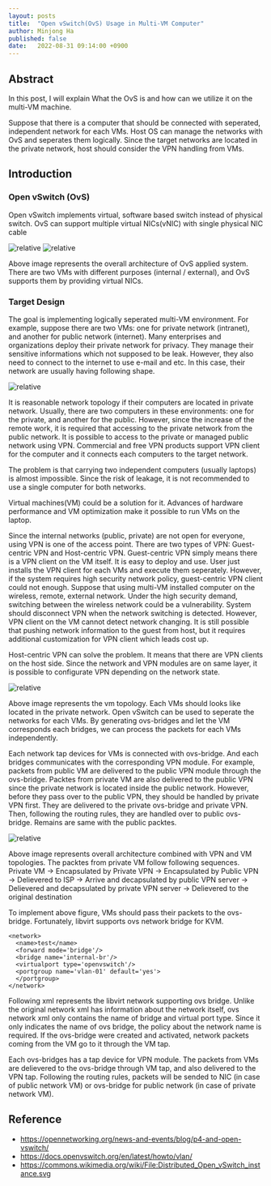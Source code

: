 ```yaml
---
layout: posts
title:  "Open vSwitch(OvS) Usage in Multi-VM Computer"
author: Minjong Ha
published: false
date:   2022-08-31 09:14:00 +0900
---
```



## Abstract

In this post, I will explain What the OvS is and how can we utilize it on the multi-VM machine.

Suppose that there is a computer that should be connected with seperated, independent network for each VMs.
Host OS can manage the networks with OvS and seperates them logically.
Since the target networks are located in the private network, host should consider the VPN handling from VMs.


## Introduction

### Open vSwitch (OvS)

Open vSwitch implements virtual, software based switch instead of physical switch.
OvS can support multiple virtual NICs(vNIC) with single physical NIC cable

<!---OvS example image --->
<img data-action="zoom" src='{{ "../assets/images/posts/2022-08-31-ovs-vpn/ovs_example_1.png" | relative_url }}' alt='relative'>
<img data-action="zoom" src='{{ "../assets/images/posts/2022-08-31-ovs-vpn/ovs_example_2.png" | relative_url }}' alt='relative'>

Above image represents the overall architecture of OvS applied system.
There are two VMs with different purposes (internal / external), and OvS supports them by providing virtual NICs.

### Target Design

The goal is implementing logically seperated multi-VM environment.
For example, suppose there are two VMs: one for private network (intranet), and another for public network (internet).
Many enterprises and organizations deploy their private network for privacy.
They manage their sensitive informations which not supposed to be leak.
However, they also need to connect to the internet to use e-mail and etc.
In this case, their network are usually having following shape.

<!---VPN Environment image--->
<img data-action="zoom" src='{{ "../assets/images/posts/2022-08-31-ovs-vpn/vpn_topology.png" | relative_url }}' alt='relative'>

It is reasonable network topology if their computers are located in private network.
Usually, there are two computers in these environments: one for the private, and another for the public.
However, since the increase of the remote work, it is required that accessing to the private network from the public network.
It is possible to access to the private or managed public network using VPN.
Commercial and free VPN products support VPN client for the computer and it connects each computers to the target network.

The problem is that carrying two independent computers (usually laptops) is almost impossible.
Since the risk of leakage, it is not recommended to use a single computer for both networks.

Virtual machines(VM) could be a solution for it.
Advances of hardware performance and VM optimization make it possible to run VMs on the laptop.


Since the internal networks (public, private) are not open for everyone, using VPN is one of the access point.
There are two types of VPN: Guest-centric VPN and Host-centric VPN.
Guest-centric VPN simply means there is a VPN client on the VM itself.
It is easy to deploy and use.
User just installs the VPN client for each VMs and execute them seperately.
However, if the system requires high security network policy, guest-centric VPN client could not enough.
Suppose that using multi-VM installed computer on the wireless, remote, external network.
Under the high security demand, switching between the wireless network could be a vulnerability.
System should disconnect VPN when the network switching is detected.
However, VPN client on the VM cannot detect network changing.
It is still possible that pushing network information to the guest from host, but it requires additional customization for VPN client which leads cost up.

Host-centric VPN can solve the problem.
It means that there are VPN clients on the host side.
Since the network and VPN modules are on same layer, it is possible to configurate VPN depending on the network state.

<!--- vm-vm model network topology --->
<img data-action="zoom" src='{{ "../assets/images/posts/2022-08-31-ovs-vpn/vm_topology.png" | relative_url }}' alt='relative'>

Above image represents the vm topology.
Each VMs should looks like located in the private network.
Open vSwitch can be used to seperate the networks for each VMs.
By generating ovs-bridges and let the VM corresponds each bridges, we can process the packets for each VMs independently.

Each network tap devices for VMs is connected with ovs-bridge.
And each bridges communicates with the corresponding VPN module.
For example, packets from public VM are delivered to the public VPN module through the ovs-bridge.
Packtes from private VM are also delivered to the public VPN since the private network is located inside the public network.
However, before they pass over to the public VPN, they should be handled by private VPN first.
They are delivered to the private ovs-bridge and private VPN.
Then, following the routing rules, they are handled over to public ovs-bridge.
Remains are same with the public packtes.

<img data-action="zoom" src='{{ "../assets/images/posts/2022-08-31-ovs-vpn/overall_topology.png" | relative_url }}' alt='relative'>

Above image represents overall architecture combined with VPN and VM topologies.
The packtes from private VM follow following sequences.
Private VM -> Encapsulated by Private VPN -> Encapsulated by Public VPN -> Delievered to ISP -> Arrive and decapsulated by public VPN server -> Delievered and decapsulated by private VPN server -> Delievered to the original destination

To implement above figure, VMs should pass their packets to the ovs-bridge.
Fortunately, libvirt supports ovs network bridge for KVM.

```
<network>
  <name>test</name>
  <forward mode='bridge'/>
  <bridge name='internal-br'/>
  <virtualport type='openvswitch'/>
  <portgroup name='vlan-01' default='yes'>
  </portgroup>
</network>
```

Following xml represents the libvirt network supporting ovs bridge.
Unlike the original network xml has information about the network itself, ovs network xml only contains the name of bridge and virtual port type.
Since it only indicates the name of ovs bridge, the policy about the network name is required.
If the ovs-bridge were created and activated, network packets coming from the VM go to it through the VM tap.

Each ovs-bridges has a tap device for VPN module.
The packets from VMs are delievered to the ovs-bridge through VM tap, and also delivered to the VPN tap.
Following the routing rules, packets will be sended to NIC (in case of public network VM) or ovs-bridge for public network (in case of private network VM).


## Reference
* https://opennetworking.org/news-and-events/blog/p4-and-open-vswitch/
* https://docs.openvswitch.org/en/latest/howto/vlan/
* https://commons.wikimedia.org/wiki/File:Distributed_Open_vSwitch_instance.svg

